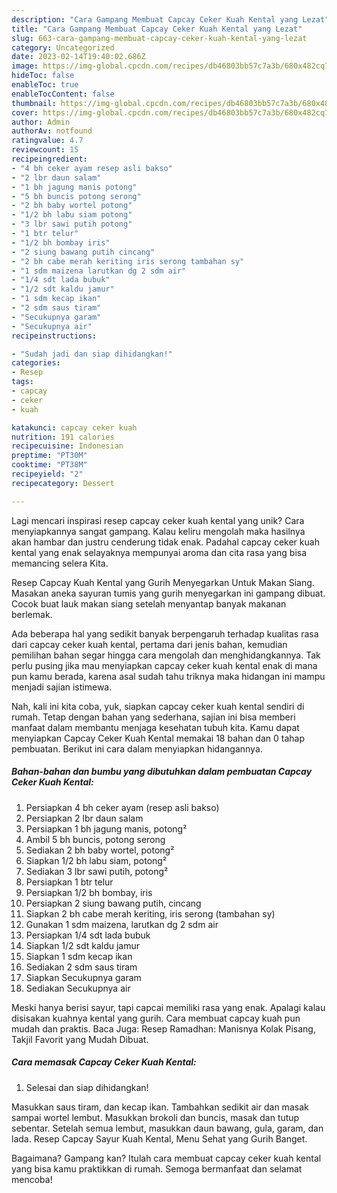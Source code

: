 ```yaml
---
description: "Cara Gampang Membuat Capcay Ceker Kuah Kental yang Lezat"
title: "Cara Gampang Membuat Capcay Ceker Kuah Kental yang Lezat"
slug: 663-cara-gampang-membuat-capcay-ceker-kuah-kental-yang-lezat
category: Uncategorized
date: 2023-02-14T19:40:02.686Z
image: https://img-global.cpcdn.com/recipes/db46803bb57c7a3b/680x482cq70/capcay-ceker-kuah-kental-foto-resep-utama.jpg
hideToc: false
enableToc: true
enableTocContent: false
thumbnail: https://img-global.cpcdn.com/recipes/db46803bb57c7a3b/680x482cq70/capcay-ceker-kuah-kental-foto-resep-utama.jpg
cover: https://img-global.cpcdn.com/recipes/db46803bb57c7a3b/680x482cq70/capcay-ceker-kuah-kental-foto-resep-utama.jpg
author: Admin
authorAv: notfound
ratingvalue: 4.7
reviewcount: 15
recipeingredient:
- "4 bh ceker ayam resep asli bakso"
- "2 lbr daun salam"
- "1 bh jagung manis potong"
- "5 bh buncis potong serong"
- "2 bh baby wortel potong"
- "1/2 bh labu siam potong"
- "3 lbr sawi putih potong"
- "1 btr telur"
- "1/2 bh bombay iris"
- "2 siung bawang putih cincang"
- "2 bh cabe merah keriting iris serong tambahan sy"
- "1 sdm maizena larutkan dg 2 sdm air"
- "1/4 sdt lada bubuk"
- "1/2 sdt kaldu jamur"
- "1 sdm kecap ikan"
- "2 sdm saus tiram"
- "Secukupnya garam"
- "Secukupnya air"
recipeinstructions:

- "Sudah jadi dan siap dihidangkan!"
categories:
- Resep
tags:
- capcay
- ceker
- kuah

katakunci: capcay ceker kuah 
nutrition: 191 calories
recipecuisine: Indonesian
preptime: "PT30M"
cooktime: "PT38M"
recipeyield: "2"
recipecategory: Dessert

---
```





Lagi mencari inspirasi resep capcay ceker kuah kental yang unik? Cara menyiapkannya sangat gampang. Kalau keliru mengolah maka hasilnya akan hambar dan justru cenderung tidak enak. Padahal capcay ceker kuah kental yang enak selayaknya mempunyai aroma dan cita rasa yang bisa memancing selera Kita.





Resep Capcay Kuah Kental yang Gurih Menyegarkan Untuk Makan Siang. Masakan aneka sayuran tumis yang gurih menyegarkan ini gampang dibuat. Cocok buat lauk makan siang setelah menyantap banyak makanan berlemak.

Ada beberapa hal yang sedikit banyak berpengaruh terhadap kualitas rasa dari capcay ceker kuah kental, pertama dari jenis bahan, kemudian pemilihan bahan segar hingga cara mengolah dan menghidangkannya. Tak perlu pusing jika mau menyiapkan capcay ceker kuah kental enak di mana pun kamu berada, karena asal sudah tahu triknya maka hidangan ini mampu menjadi sajian istimewa.






Nah, kali ini kita coba, yuk, siapkan capcay ceker kuah kental sendiri di rumah. Tetap dengan bahan yang sederhana, sajian ini bisa memberi manfaat dalam membantu menjaga kesehatan tubuh kita. Kamu dapat menyiapkan Capcay Ceker Kuah Kental memakai 18 bahan dan 0 tahap pembuatan. Berikut ini cara dalam menyiapkan hidangannya.

<!--inarticleads1-->

##### Bahan-bahan dan bumbu yang dibutuhkan dalam pembuatan Capcay Ceker Kuah Kental:

1. Persiapkan 4 bh ceker ayam (resep asli bakso)
1. Persiapkan 2 lbr daun salam
1. Persiapkan 1 bh jagung manis, potong²
1. Ambil 5 bh buncis, potong serong
1. Sediakan 2 bh baby wortel, potong²
1. Siapkan 1/2 bh labu siam, potong²
1. Sediakan 3 lbr sawi putih, potong²
1. Persiapkan 1 btr telur
1. Persiapkan 1/2 bh bombay, iris
1. Persiapkan 2 siung bawang putih, cincang
1. Siapkan 2 bh cabe merah keriting, iris serong (tambahan sy)
1. Gunakan 1 sdm maizena, larutkan dg 2 sdm air
1. Persiapkan 1/4 sdt lada bubuk
1. Siapkan 1/2 sdt kaldu jamur
1. Siapkan 1 sdm kecap ikan
1. Sediakan 2 sdm saus tiram
1. Siapkan Secukupnya garam
1. Sediakan Secukupnya air


Meski hanya berisi sayur, tapi capcai memiliki rasa yang enak. Apalagi kalau disisakan kuahnya kental yang gurih. Cara membuat capcay kuah pun mudah dan praktis. Baca Juga: Resep Ramadhan: Manisnya Kolak Pisang, Takjil Favorit yang Mudah Dibuat. 

<!--inarticleads2-->

##### Cara memasak Capcay Ceker Kuah Kental:


1. Selesai dan siap dihidangkan!

Masukkan saus tiram, dan kecap ikan. Tambahkan sedikit air dan masak sampai wortel lembut. Masukkan brokoli dan buncis, masak dan tutup sebentar. Setelah semua lembut, masukkan daun bawang, gula, garam, dan lada. Resep Capcay Sayur Kuah Kental, Menu Sehat yang Gurih Banget. 

Bagaimana? Gampang kan? Itulah cara membuat capcay ceker kuah kental yang bisa kamu praktikkan di rumah. Semoga bermanfaat dan selamat mencoba!
